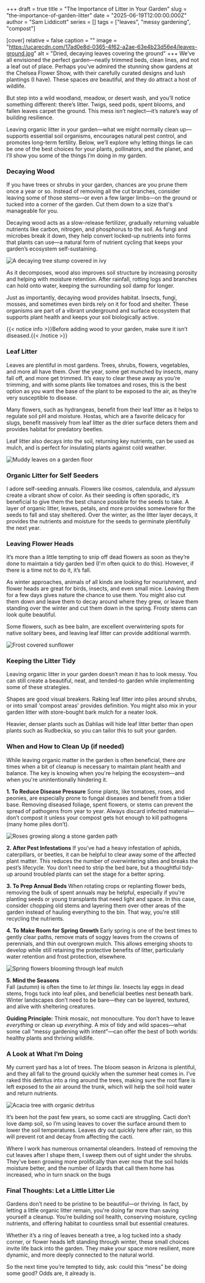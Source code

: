 +++
draft = true
title = "The Importance of Litter in Your Garden"
slug = "the-importance-of-garden-litter"
date = "2025-06-19T12:00:00.000Z"
author = "Sam Liddicott"
series = []
tags = ["leaves", "messy gardening", "compost"]

[cover]
relative = false
caption = ""
image = "https://ucarecdn.com/17ad0e8d-0365-4f62-a2ae-63e4b23d56e4/leaves-ground.jpg"
alt = "Dried, decaying leaves covering the ground"
+++
We’ve all envisioned the perfect garden—neatly trimmed beds, clean lines, and not a leaf out of place. Perhaps you’ve admired the stunning show gardens at the Chelsea Flower Show, with their carefully curated designs and lush plantings (I have). These spaces *are* beautiful, and they do attract a host of wildlife.

But step into a wild woodland, meadow, or desert wash, and you’ll notice something different: there’s litter. Twigs, seed pods, spent blooms, and fallen leaves carpet the ground. This mess isn’t neglect—it’s nature’s way of building resilience.

Leaving organic litter in your garden—what we might normally clean up—supports essential soil organisms, encourages natural pest control, and promotes long-term fertility. Below, we’ll explore why letting things lie can be one of the best choices for your plants, pollinators, and the planet, and I’ll show you some of the things I’m doing in my garden.

### Decaying Wood

If you have trees or shrubs in your garden, chances are you prune them once a year or so. Instead of removing all the cut branches, consider leaving some of those stems—or even a few larger limbs—on the ground or tucked into a corner of the garden. Cut them down to a size that's manageable for you.

Decaying wood acts as a slow-release fertilizer, gradually returning valuable nutrients like carbon, nitrogen, and phosphorus to the soil. As fungi and microbes break it down, they help convert locked-up nutrients into forms that plants can use—a natural form of nutrient cycling that keeps your garden’s ecosystem self-sustaining.

![A decaying tree stump covered in ivy](https://ucarecdn.com/01614760-75d5-4ca1-a068-6fef61412438/close-up-leaves.jpg "Fallen wood also supports additional plant species.")

As it decomposes, wood also improves soil structure by increasing porosity and helping with moisture retention. After rainfall, rotting logs and branches can hold onto water, keeping the surrounding soil damp for longer.

Just as importantly, decaying wood provides habitat. Insects, fungi, mosses, and sometimes even birds rely on it for food and shelter. These organisms are part of a vibrant underground and surface ecosystem that supports plant health and keeps your soil biologically active.

{{< notice info >}}Before adding wood to your garden, make sure it isn’t diseased.{{< /notice >}}

### Leaf Litter

Leaves are plentiful in most gardens. Trees, shrubs, flowers, vegetables, and more all have them. Over the year, some get munched by insects, many fall off, and more get trimmed. It’s easy to clear these away as you’re trimming, and with some plants like tomatoes and roses, this is the best option as you want the base of the plant to be exposed to the air, as they’re very susceptible to disease. 

Many flowers, such as hydrangeas, benefit from their leaf litter as it helps to regulate soil pH and moisture. Hostas, which are a favorite delicacy for slugs, benefit massively from leaf litter as the drier surface deters them and provides habitat for predatory beetles.

Leaf litter also decays into the soil, returning key nutrients, can be used as mulch, and is perfect for insulating plants against cold weather. 

![Muddy leaves on a garden floor](https://ucarecdn.com/bd76b60b-0192-4c4b-84ad-3c90599c06f0/low-angle-view-muddy-yellow-leaves-ground-mixed-with-wooden-sticks-fall.jpg)

### Organic Litter for Self Seeders

I adore self-seeding annuals. Flowers like cosmos, calendula, and alyssum create a vibrant show of color. As their seeding is often sporadic, it’s beneficial to give them the best chance possible for the seeds to take. A layer of organic litter, leaves, petals, and more provides somewhere for the seeds to fall and stay sheltered. Over the winter, as the litter layer decays, it provides the nutrients and moisture for the seeds to germinate plentifully the next year.

### Leaving Flower Heads

It’s more than a little tempting to snip off dead flowers as soon as they’re done to maintain a tidy garden bed (I'm often quick to do this). However, if there is a time not to do it, it’s fall. 




As winter approaches, animals of all kinds are looking for nourishment, and flower heads are great for birds, insects, and even small mice. Leaving them for a few days gives nature the chance to use them. You might also cut them down and leave them to decay around where they grew, or leave them standing over the winter and cut them down in the spring. Frosty stems can look quite beautiful. 

Some flowers, such as bee balm, are excellent overwintering spots for native solitary bees, and leaving leaf litter can provide additional warmth. 





![Frost covered sunflower](https://ucarecdn.com/96ef6fff-fbaf-4267-a5a8-6d54937d42f4/close-up-frozen-ice.jpg "Sunflowers, coneflowers, asters, and more are excellent winter food sources.")



### Keeping the Litter Tidy

Leaving organic litter in your garden doesn’t mean it has to look messy. You can still create a beautiful, neat, and tended-to garden while implementing some of these strategies.

Shapes are good visual breakers. Raking leaf litter into piles around shrubs, or into small ‘compost areas' provides definition. You might also mix in your garden litter with store-bought bark mulch for a neater look.

Heavier, denser plants such as Dahlias will hide leaf litter better than open plants such as Rudbeckia, so you can tailor this to suit your garden. 

### When and How to Clean Up (if needed)

While leaving organic matter in the garden is often beneficial, there *are* times when a bit of cleanup is necessary to maintain plant health and balance. The key is knowing when you're helping the ecosystem—and when you're unintentionally hindering it.

**1. To Reduce Disease Pressure**
Some plants, like tomatoes, roses, and peonies, are especially prone to fungal diseases and benefit from a tidier base. Removing diseased foliage, spent flowers, or stems can prevent the spread of pathogens from year to year. Always discard infected material—don’t compost it unless your compost gets hot enough to kill pathogens (many home piles don’t).

![Roses growing along a stone garden path](https://ucarecdn.com/dad3fd30-76a4-476a-b4ad-5e3a488a3eeb/close-up-red-flowering-plants-footpath.jpg)

**2. After Pest Infestations**
If you’ve had a heavy infestation of aphids, caterpillars, or beetles, it can be helpful to clear away some of the affected plant matter. This reduces the number of overwintering sites and breaks the pest’s lifecycle. You don’t need to strip the bed bare, but a thoughtful tidy-up around troubled plants can set the stage for a better spring.

**3. To Prep Annual Beds**
When rotating crops or replanting flower beds, removing the bulk of spent annuals may be helpful, especially if you're planting seeds or young transplants that need light and space. In this case, consider chopping old stems and layering them over other areas of the garden instead of hauling everything to the bin. That way, you're still recycling the nutrients.

**4. To Make Room for Spring Growth**
Early spring is one of the best times to gently clear paths, remove mats of soggy leaves from the crowns of perennials, and thin out overgrown mulch. This allows emerging shoots to develop while still retaining the protective benefits of litter, particularly water retention and frost protection, elsewhere.

![Spring flowers blooming through leaf mulch](https://ucarecdn.com/dc99d51e-c510-4f90-8be2-e60f7ff1ca3c/lot-beautiful-early-spring-flowers-nature-park-maksimir.jpg)

**5. Mind the Seasons** \
Fall (autumn) is often the time to *let things lie*. Insects lay eggs in dead stems, frogs tuck into leaf piles, and beneficial beetles nest beneath bark. Winter landscapes don’t need to be bare—they can be layered, textured, and alive with sheltering creatures.

**Guiding Principle:** Think mosaic, not monoculture. You don’t have to leave *everything* or clean up *everything*. A mix of tidy and wild spaces—what some call “messy gardening with intent”—can offer the best of both worlds: healthy plants and thriving wildlife.

### A Look at What I’m Doing

My current yard has a lot of trees. The bloom season in Arizona is plentiful, and they all fall to the ground quickly when the summer heat comes in. I’ve raked this detritus into a ring around the trees, making sure the root flare is left exposed to the air around the trunk, which will help the soil hold water and return nutrients. 

![Acacia tree with organic detritus](https://ucarecdn.com/a3fa2fca-e508-47c5-b599-7daf2d438d14/PXL_20250619_162530683.RAW-01.COVER.jpg)

It’s been hot the past few years, so some cacti are struggling. Cacti don’t love damp soil, so I’m using leaves to cover the surface around them to lower the soil temperatures. Leaves dry out quickly here after rain, so this will prevent rot and decay from affecting the cacti.

Where I work has numerous ornamental oleanders. Instead of removing the cut leaves after I shape them, I sweep them out of sight under the shrubs. They’ve been growing more prolifically than ever now that the soil holds moisture better, and the number of lizards that call them home has increased, who in turn snack on the bugs 


### Final Thoughts: Let a Little Litter Lie

Gardens don’t need to be pristine to be beautiful—or thriving. In fact, by letting a little organic litter remain, you're doing far more than saving yourself a cleanup. You’re building soil health, conserving moisture, cycling nutrients, and offering habitat to countless small but essential creatures.

Whether it’s a ring of leaves beneath a tree, a log tucked into a shady corner, or flower heads left standing through winter, these small choices invite life back into the garden. They make your space more resilient, more dynamic, and more deeply connected to the natural world.

So the next time you’re tempted to tidy, ask: could this “mess” be doing some good? Odds are, it already is.
